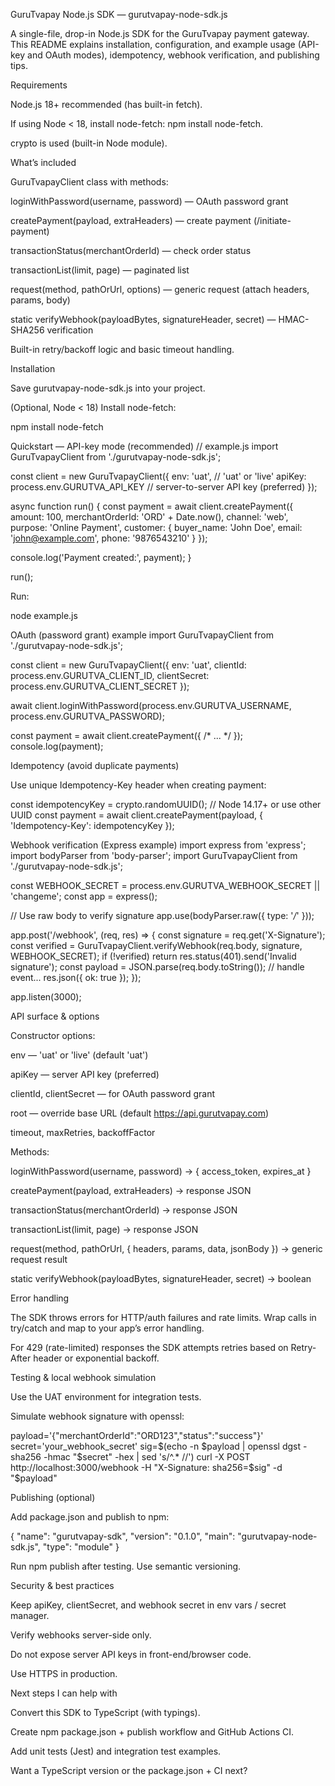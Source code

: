 GuruTvapay Node.js SDK — gurutvapay-node-sdk.js

A single-file, drop-in Node.js SDK for the GuruTvapay payment gateway.
This README explains installation, configuration, and example usage (API-key and OAuth modes), idempotency, webhook verification, and publishing tips.

Requirements

Node.js 18+ recommended (has built-in fetch).

If using Node < 18, install node-fetch: npm install node-fetch.

crypto is used (built-in Node module).

What’s included

GuruTvapayClient class with methods:

loginWithPassword(username, password) — OAuth password grant

createPayment(payload, extraHeaders) — create payment (/initiate-payment)

transactionStatus(merchantOrderId) — check order status

transactionList(limit, page) — paginated list

request(method, pathOrUrl, options) — generic request (attach headers, params, body)

static verifyWebhook(payloadBytes, signatureHeader, secret) — HMAC-SHA256 verification

Built-in retry/backoff logic and basic timeout handling.

Installation

Save gurutvapay-node-sdk.js into your project.

(Optional, Node < 18) Install node-fetch:

npm install node-fetch

Quickstart — API-key mode (recommended)
// example.js
import GuruTvapayClient from './gurutvapay-node-sdk.js';

const client = new GuruTvapayClient({
  env: 'uat',                         // 'uat' or 'live'
  apiKey: process.env.GURUTVA_API_KEY // server-to-server API key (preferred)
});

async function run() {
  const payment = await client.createPayment({
    amount: 100,
    merchantOrderId: 'ORD' + Date.now(),
    channel: 'web',
    purpose: 'Online Payment',
    customer: { buyer_name: 'John Doe', email: 'john@example.com', phone: '9876543210' }
  });

  console.log('Payment created:', payment);
}

run();


Run:

node example.js

OAuth (password grant) example
import GuruTvapayClient from './gurutvapay-node-sdk.js';

const client = new GuruTvapayClient({
  env: 'uat',
  clientId: process.env.GURUTVA_CLIENT_ID,
  clientSecret: process.env.GURUTVA_CLIENT_SECRET
});

await client.loginWithPassword(process.env.GURUTVA_USERNAME, process.env.GURUTVA_PASSWORD);

const payment = await client.createPayment({ /* ... */ });
console.log(payment);

Idempotency (avoid duplicate payments)

Use unique Idempotency-Key header when creating payment:

const idempotencyKey = crypto.randomUUID(); // Node 14.17+ or use other UUID
const payment = await client.createPayment(payload, { 'Idempotency-Key': idempotencyKey });

Webhook verification (Express example)
import express from 'express';
import bodyParser from 'body-parser';
import GuruTvapayClient from './gurutvapay-node-sdk.js';

const WEBHOOK_SECRET = process.env.GURUTVA_WEBHOOK_SECRET || 'changeme';
const app = express();

// Use raw body to verify signature
app.use(bodyParser.raw({ type: '*/*' }));

app.post('/webhook', (req, res) => {
  const signature = req.get('X-Signature');
  const verified = GuruTvapayClient.verifyWebhook(req.body, signature, WEBHOOK_SECRET);
  if (!verified) return res.status(401).send('Invalid signature');
  const payload = JSON.parse(req.body.toString());
  // handle event...
  res.json({ ok: true });
});

app.listen(3000);

API surface & options

Constructor options:

env — 'uat' or 'live' (default 'uat')

apiKey — server API key (preferred)

clientId, clientSecret — for OAuth password grant

root — override base URL (default https://api.gurutvapay.com)

timeout, maxRetries, backoffFactor

Methods:

loginWithPassword(username, password) → { access_token, expires_at }

createPayment(payload, extraHeaders) → response JSON

transactionStatus(merchantOrderId) → response JSON

transactionList(limit, page) → response JSON

request(method, pathOrUrl, { headers, params, data, jsonBody }) → generic request result

static verifyWebhook(payloadBytes, signatureHeader, secret) → boolean

Error handling

The SDK throws errors for HTTP/auth failures and rate limits. Wrap calls in try/catch and map to your app’s error handling.

For 429 (rate-limited) responses the SDK attempts retries based on Retry-After header or exponential backoff.

Testing & local webhook simulation

Use the UAT environment for integration tests.

Simulate webhook signature with openssl:

payload='{"merchantOrderId":"ORD123","status":"success"}'
secret='your_webhook_secret'
sig=$(echo -n $payload | openssl dgst -sha256 -hmac "$secret" -hex | sed 's/^.* //')
curl -X POST http://localhost:3000/webhook -H "X-Signature: sha256=$sig" -d "$payload"

Publishing (optional)

Add package.json and publish to npm:

{
  "name": "gurutvapay-sdk",
  "version": "0.1.0",
  "main": "gurutvapay-node-sdk.js",
  "type": "module"
}


Run npm publish after testing. Use semantic versioning.

Security & best practices

Keep apiKey, clientSecret, and webhook secret in env vars / secret manager.

Verify webhooks server-side only.

Do not expose server API keys in front-end/browser code.

Use HTTPS in production.

Next steps I can help with

Convert this SDK to TypeScript (with typings).

Create npm package.json + publish workflow and GitHub Actions CI.

Add unit tests (Jest) and integration test examples.

Want a TypeScript version or the package.json + CI next?
